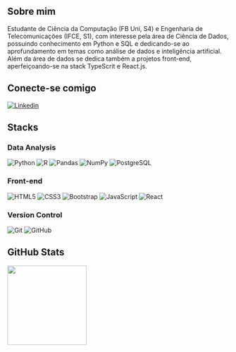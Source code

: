 ## Sobre mim
Estudante de Ciência da Computação (FB Uni, S4) e Engenharia de Telecomunicações (IFCE, S1), com interesse pela área de Ciência de Dados, possuindo conhecimento em Python e SQL e dedicando-se ao aprofundamento em temas como análise de dados e inteligência artificial. Além da área de dados se dedica também a projetos front-end, aperfeiçoando-se na stack TypeScrit e React.js.

## Conecte-se comigo
[![Linkedin](https://img.shields.io/badge/LinkedIn-0077B5?style=for-the-badge&logo=linkedin&logoColor=white)](https://www.linkedin.com/in/jotap53/)

## Stacks

### Data Analysis
![Python](https://img.shields.io/badge/-python-3776AB?logo=python&logoColor=FFFFFF&style=for-the-badge)
![R](https://img.shields.io/badge/-r-276DC3?logo=r&logoColor=FFFFFF&style=for-the-badge)
![Pandas](https://img.shields.io/badge/-pandas-150458?logo=pandas&logoColor=FFFFFF&style=for-the-badge)
![NumPy](https://img.shields.io/badge/-numpy-013243?logo=numpy&logoColor=FFFFFF&style=for-the-badge)
![PostgreSQL](https://img.shields.io/badge/-postgresql-4169E1?logo=postgresql&logoColor=FFFFFF&style=for-the-badge)

### Front-end
![HTML5](https://img.shields.io/badge/-html-E34F26?logo=html5&logoColor=FFFFFF&style=for-the-badge)
![CSS3](https://img.shields.io/badge/-CSS-1572B6?logo=css3&logoColor=FFFFFF&style=for-the-badge)
![Bootstrap](https://img.shields.io/badge/-bootstrap-7952B3?logo=bootstrap&logoColor=FFFFFF&style=for-the-badge)
![JavaScript](https://img.shields.io/badge/-javascript-F7DF1E?logo=javascript&logoColor=3B313F&style=for-the-badge)
![React](https://img.shields.io/badge/-react-61DAFB?logo=react&logoColor=3B313F&style=for-the-badge)

### Version Control
![Git](https://img.shields.io/badge/-git-F05032?logo=git&logoColor=FFFFFF&style=for-the-badge)
![GitHub](https://img.shields.io/badge/-github-181717?logo=github&logoColor=FFFFFF&style=for-the-badge)

## GitHub Stats
<div>
    <a href="https://github.com/JotaP53">
    <img height="180em" src="https://github-readme-stats.vercel.app/api?username=JotaP53&show_icons=true&theme=transparent">
</div>
